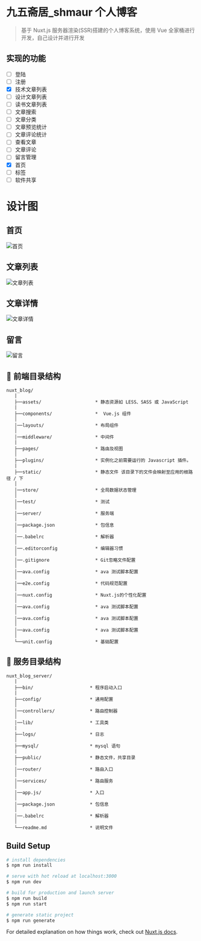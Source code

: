 # 九五斋居\_shmaur 个人博客

> 基于 Nuxt.js 服务器渲染(SSR)搭建的个人博客系统，使用 Vue 全家桶进行开发，自己设计并进行开发

## 实现的功能
- [ ]  登陆
- [ ]  注册
- [x]  技术文章列表
- [ ]  设计文章列表
- [ ]  读书文章列表
- [ ]  文章搜索
- [ ]  文章分类
- [ ]  文章预览统计
- [ ]  文章评论统计
- [ ]  查看文章
- [ ]  文章评论
- [ ]  留言管理
- [x]  首页
- [ ]  标签
- [ ]  软件共享

# 设计图

## 首页

![首页](https://github.com/Shmaur/vue_blog_ssr_95/blob/master/design/home.jpg)

## 文章列表

![文章列表](https://github.com/Shmaur/vue_blog_ssr_95/blob/master/design/article.jpg)

## 文章详情

![文章详情](https://github.com/Shmaur/vue_blog_ssr_95/blob/master/design/article_info.png)

## 留言

![留言](https://github.com/Shmaur/vue_blog_ssr_95/blob/master/design/message.png)

## 📁 前端目录结构

```
nuxt_blog/
   |
   ├──assets/                    * 静态资源如 LESS、SASS 或 JavaScript
   |
   ├──components/                *  Vue.js 组件
   │
   │──layouts/                   * 布局组件
   │
   │──middleware/                * 中间件
   |
   ├──pages/                     * 路由及视图
   │
   ├──plugins/                   * 实例化之前需要运行的 Javascript 插件。
   |
   ├──static/                    * 静态文件 该目录下的文件会映射至应用的根路径 / 下
   │
   │──store/                     * 全局数据状态管理
   │
   │──test/                      * 测试
   │
   │──server/                    * 服务端
   │
   │──package.json               * 包信息
   │
   │──.babelrc                   * 解析器
   │
   │──.editorconfig              * 编辑器习惯
   │
   │──.gitignore                 * Git忽略文件配置
   │
   │──ava.config                 * ava 测试脚本配置
   │
   │──e2e.config                 * 代码规范配置
   │
   │──nuxt.config                * Nuxt.js的个性化配置
   │
   │──ava.config                 * ava 测试脚本配置
   │
   │──ava.config                 * ava 测试脚本配置
   │
   │──ava.config                 * ava 测试脚本配置
   │
   └──unit.config                * 基础配置

```
## 📁 服务目录结构
```
nuxt_blog_server/
   |
   ├──bin/                     * 程序启动入口
   |
   ├──config/                  * 通用配置
   │
   │──controllers/             * 路由控制器
   │
   │──lib/                     * 工具类
   |
   ├──logs/                    * 日志
   │
   ├──mysql/                   * mysql 语句
   |
   ├──public/                  * 静态文件，共享目录
   │
   │──router/                  * 路由入口
   │
   │──services/                * 路由服务
   │
   │──app.js/                  * 入口
   │
   │──package.json             * 包信息
   │
   │──.babelrc                 * 解析器
   │
   └──readme.md                * 说明文件

```

## Build Setup

```bash
# install dependencies
$ npm run install

# serve with hot reload at localhost:3000
$ npm run dev

# build for production and launch server
$ npm run build
$ npm run start

# generate static project
$ npm run generate
```

For detailed explanation on how things work, check out [Nuxt.js docs](https://nuxtjs.org).


